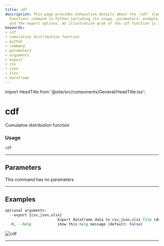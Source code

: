 ```yaml
---
title: cdf
description: This page provides exhaustive details about the 'cdf' (Cumulative Distribution
  Function) command in Python including its usage, parameters, example arguments,
  and the export options. An illustrative grok of the cdf function is also included.
keywords:
- cdf
- cumulative distribution function
- python
- command
- parameters
- arguments
- export
- csv
- json
- xlsx
- dataframe
---
```


import HeadTitle from '@site/src/components/General/HeadTitle.tsx';

<HeadTitle title="cdf - Qa - Forex - Reference | OpenBB Terminal Docs" />

# cdf

Cumulative distribution function

### Usage

```python
cdf
```

---

## Parameters

This command has no parameters



---

## Examples

```python
optional arguments:
  --export {csv,json,xlsx}
                        Export dataframe data to csv,json,xlsx file (default: )
  -h, --help            show this help message (default: False)
```
![cdf](https://user-images.githubusercontent.com/46355364/154306055-cb3bb1ef-0e61-40c9-bf51-d095bed8dc1b.png)

---
